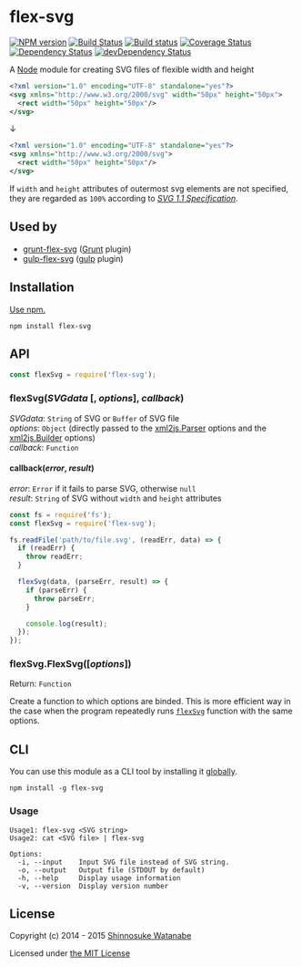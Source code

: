# flex-svg

[![NPM version](https://img.shields.io/npm/v/flex-svg.svg)](https://www.npmjs.com/package/flex-svg)
[![Build Status](https://travis-ci.org/shinnn/node-flex-svg.svg?branch=master)](https://travis-ci.org/shinnn/node-flex-svg)
[![Build status](https://ci.appveyor.com/api/projects/status/9q6scamtv2b5q9cw?svg=true)](https://ci.appveyor.com/project/ShinnosukeWatanabe/node-flex-svg)
[![Coverage Status](https://img.shields.io/coveralls/shinnn/node-flex-svg.svg)](https://coveralls.io/r/shinnn/node-flex-svg)
[![Dependency Status](https://img.shields.io/david/shinnn/node-flex-svg.svg?label=deps)](https://david-dm.org/shinnn/node-flex-svg)
[![devDependency Status](https://img.shields.io/david/dev/shinnn/node-flex-svg.svg?label=devDeps)](https://david-dm.org/shinnn/node-flex-svg#info=devDependencies)

A [Node](https://nodejs.org/) module for creating SVG files of flexible width and height

```xml
<?xml version="1.0" encoding="UTF-8" standalone="yes"?>
<svg xmlns="http://www.w3.org/2000/svg" width="50px" height="50px">
  <rect width="50px" height="50px"/>
</svg>
```

↓

```xml
<?xml version="1.0" encoding="UTF-8" standalone="yes"?>
<svg xmlns="http://www.w3.org/2000/svg">
  <rect width="50px" height="50px"/>
</svg>
```

If `width` and `height` attributes of outermost svg elements are not specified, they are regarded as `100%` according to [*SVG 1.1 Specification*](http://www.w3.org/TR/SVG11/struct.html#SVGElementWidthAttribute).

## Used by

* [grunt-flex-svg](https://github.com/shinnn/grunt-flex-svg) ([Grunt](http://gruntjs.com/) plugin)
* [gulp-flex-svg](https://github.com/shinnn/gulp-flex-svg) ([gulp](http://gulpjs.com/) plugin)

## Installation

[Use npm.](https://docs.npmjs.com/cli/install)

```
npm install flex-svg
```

## API

```js
const flexSvg = require('flex-svg');
```

### flexSvg(*SVGdata* [, *options*], *callback*)

*SVGdata*: `String` of SVG or `Buffer` of SVG file  
*options*: `Object` (directly passed to the [xml2js.Parser](https://github.com/Leonidas-from-XIV/node-xml2js#options) options and the [xml2js.Builder](https://github.com/Leonidas-from-XIV/node-xml2js#options-for-the-builder-class) options)  
*callback*: `Function`

#### callback(*error*, *result*)

*error*: `Error` if it fails to parse SVG, otherwise `null`  
*result*: `String` of SVG without `width` and `height` attributes

```javascript
const fs = require('fs');
const flexSvg = require('flex-svg');

fs.readFile('path/to/file.svg', (readErr, data) => {
  if (readErr) {
    throw readErr;
  }

  flexSvg(data, (parseErr, result) => {
    if (parseErr) {
      throw parseErr;
    }

    console.log(result);
  });
});
```

### flexSvg.FlexSvg([*options*])

Return: `Function`

Create a function to which options are binded. This is more efficient way in the case when the program repeatedly runs [`flexSvg`](#flexsvgsvgdata--options-callback) function with the same options.

## CLI

You can use this module as a CLI tool by installing it [globally](https://docs.npmjs.com/files/folders#global-installation).

```
npm install -g flex-svg
```

### Usage

```
Usage1: flex-svg <SVG string>
Usage2: cat <SVG file> | flex-svg

Options:
  -i, --input    Input SVG file instead of SVG string.
  -o, --output   Output file (STDOUT by default)      
  -h, --help     Display usage information            
  -v, --version  Display version number
```

## License

Copyright (c) 2014 - 2015 [Shinnosuke Watanabe](https://github.com/shinnn)

Licensed under [the MIT License](./LICENSE)
